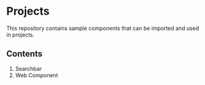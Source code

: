 
# Projects
This repository contains sample components that can be imported and used in projects.

## Contents
1. Searchbar
2. Web Component 

